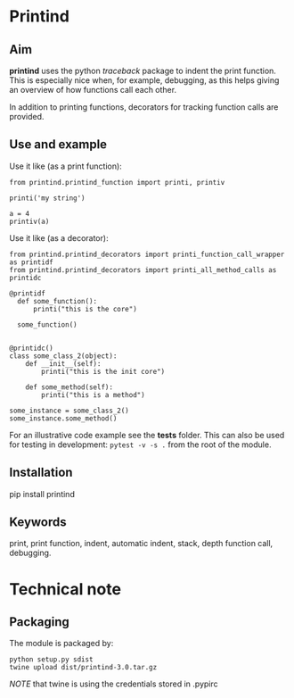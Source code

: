 # Printind

## Aim

**printind** uses the python *traceback* package to indent the print function. This is especially nice when, for example, debugging, as this helps giving an overview of how functions call each other.

In addition to printing functions, decorators for tracking function calls are provided.

## Use and example

Use it like (as a print function):

```
from printind.printind_function import printi, printiv

printi('my string')

a = 4
printiv(a)
```

Use it like (as a decorator):

```
from printind.printind_decorators import printi_function_call_wrapper as printidf
from printind.printind_decorators import printi_all_method_calls as printidc

@printidf
  def some_function():
      printi("this is the core")

  some_function()


@printidc()
class some_class_2(object):
    def __init__(self):
        printi("this is the init core")

    def some_method(self):
        printi("this is a method")

some_instance = some_class_2()
some_instance.some_method()
```

For an illustrative code example see the **tests** folder. This can also be used for testing in development: ```pytest -v -s .``` from the root of the module.

## Installation

pip install printind

## Keywords

print, print function, indent, automatic indent, stack, depth function call, debugging.

# Technical note

## Packaging

The module is packaged by:

```
python setup.py sdist
twine upload dist/printind-3.0.tar.gz
```

*NOTE* that twine is using the credentials stored in .pypirc

